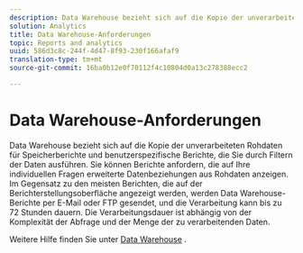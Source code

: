 ```yaml
---
description: Data Warehouse bezieht sich auf die Kopie der unverarbeiteten Rohdaten für Speicherberichte und benutzerspezifische Berichte, die Sie durch Filtern der Daten ausführen. Sie können Berichte anfordern, die auf Ihre individuellen Fragen erweiterte Datenbeziehungen aus Rohdaten anzeigen. Im Gegensatz zu den meisten Berichten, die auf der Berichterstellungsoberfläche angezeigt werden, werden Data Warehouse-Berichte per E-Mail oder FTP gesendet, und die Verarbeitung kann bis zu 72 Stunden dauern. Die Verarbeitungsdauer ist abhängig von der Komplexität der Abfrage und der Menge der zu verarbeitenden Daten.
solution: Analytics
title: Data Warehouse-Anforderungen
topic: Reports and analytics
uuid: 586d3c8c-244f-4d47-8f93-230f166afaf9
translation-type: tm+mt
source-git-commit: 16ba0b12e0f70112f4c10804d0a13c278388ecc2

---
```



# Data Warehouse-Anforderungen

Data Warehouse bezieht sich auf die Kopie der unverarbeiteten Rohdaten für Speicherberichte und benutzerspezifische Berichte, die Sie durch Filtern der Daten ausführen. Sie können Berichte anfordern, die auf Ihre individuellen Fragen erweiterte Datenbeziehungen aus Rohdaten anzeigen. Im Gegensatz zu den meisten Berichten, die auf der Berichterstellungsoberfläche angezeigt werden, werden Data Warehouse-Berichte per E-Mail oder FTP gesendet, und die Verarbeitung kann bis zu 72 Stunden dauern. Die Verarbeitungsdauer ist abhängig von der Komplexität der Abfrage und der Menge der zu verarbeitenden Daten.

<!-- I edited this link so it doesn't point to marketing.adobe.com. Please check -Bob -->

Weitere Hilfe finden Sie unter [Data Warehouse](/help/export/data-warehouse/data-warehouse.md) .
